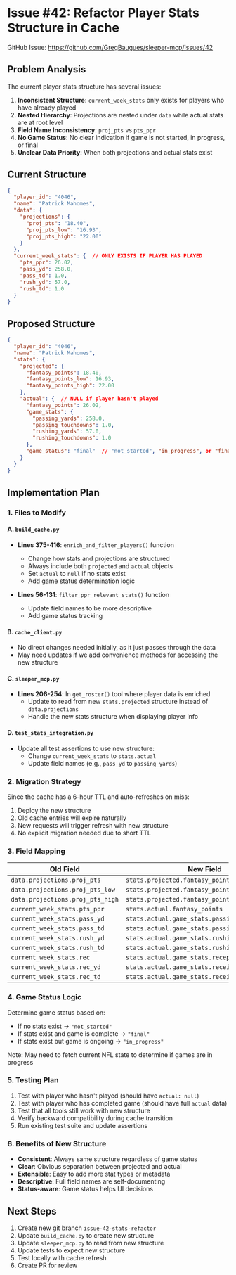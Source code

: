# Issue #42: Refactor Player Stats Structure in Cache

GitHub Issue: https://github.com/GregBaugues/sleeper-mcp/issues/42

## Problem Analysis

The current player stats structure has several issues:

1. **Inconsistent Structure**: `current_week_stats` only exists for players who have already played
2. **Nested Hierarchy**: Projections are nested under `data` while actual stats are at root level
3. **Field Name Inconsistency**: `proj_pts` vs `pts_ppr` 
4. **No Game Status**: No clear indication if game is not started, in progress, or final
5. **Unclear Data Priority**: When both projections and actual stats exist

## Current Structure
```json
{
  "player_id": "4046",
  "name": "Patrick Mahomes",
  "data": {
    "projections": {
      "proj_pts": "18.40",
      "proj_pts_low": "16.93", 
      "proj_pts_high": "22.00"
    }
  },
  "current_week_stats": {  // ONLY EXISTS IF PLAYER HAS PLAYED
    "pts_ppr": 26.02,
    "pass_yd": 258.0,
    "pass_td": 1.0,
    "rush_yd": 57.0,
    "rush_td": 1.0
  }
}
```

## Proposed Structure
```json
{
  "player_id": "4046", 
  "name": "Patrick Mahomes",
  "stats": {
    "projected": {
      "fantasy_points": 18.40,
      "fantasy_points_low": 16.93,
      "fantasy_points_high": 22.00
    },
    "actual": {  // NULL if player hasn't played
      "fantasy_points": 26.02,
      "game_stats": {
        "passing_yards": 258.0,
        "passing_touchdowns": 1.0,
        "rushing_yards": 57.0,
        "rushing_touchdowns": 1.0
      },
      "game_status": "final"  // "not_started", "in_progress", or "final"
    }
  }
}
```

## Implementation Plan

### 1. Files to Modify

#### A. `build_cache.py`
- **Lines 375-416**: `enrich_and_filter_players()` function
  - Change how stats and projections are structured
  - Always include both `projected` and `actual` objects
  - Set `actual` to `null` if no stats exist
  - Add game status determination logic

- **Lines 56-131**: `filter_ppr_relevant_stats()` function
  - Update field names to be more descriptive
  - Add game status tracking

#### B. `cache_client.py`
- No direct changes needed initially, as it just passes through the data
- May need updates if we add convenience methods for accessing the new structure

#### C. `sleeper_mcp.py`
- **Lines 206-254**: In `get_roster()` tool where player data is enriched
  - Update to read from new `stats.projected` structure instead of `data.projections`
  - Handle the new stats structure when displaying player info

#### D. `test_stats_integration.py`
- Update all test assertions to use new structure:
  - Change `current_week_stats` to `stats.actual`
  - Update field names (e.g., `pass_yd` to `passing_yards`)

### 2. Migration Strategy

Since the cache has a 6-hour TTL and auto-refreshes on miss:
1. Deploy the new structure
2. Old cache entries will expire naturally
3. New requests will trigger refresh with new structure
4. No explicit migration needed due to short TTL

### 3. Field Mapping

| Old Field | New Field |
|-----------|-----------|
| `data.projections.proj_pts` | `stats.projected.fantasy_points` |
| `data.projections.proj_pts_low` | `stats.projected.fantasy_points_low` |
| `data.projections.proj_pts_high` | `stats.projected.fantasy_points_high` |
| `current_week_stats.pts_ppr` | `stats.actual.fantasy_points` |
| `current_week_stats.pass_yd` | `stats.actual.game_stats.passing_yards` |
| `current_week_stats.pass_td` | `stats.actual.game_stats.passing_touchdowns` |
| `current_week_stats.rush_yd` | `stats.actual.game_stats.rushing_yards` |
| `current_week_stats.rush_td` | `stats.actual.game_stats.rushing_touchdowns` |
| `current_week_stats.rec` | `stats.actual.game_stats.receptions` |
| `current_week_stats.rec_yd` | `stats.actual.game_stats.receiving_yards` |
| `current_week_stats.rec_td` | `stats.actual.game_stats.receiving_touchdowns` |

### 4. Game Status Logic

Determine game status based on:
- If no stats exist → `"not_started"`
- If stats exist and game is complete → `"final"`
- If stats exist but game is ongoing → `"in_progress"`

Note: May need to fetch current NFL state to determine if games are in progress

### 5. Testing Plan

1. Test with player who hasn't played (should have `actual: null`)
2. Test with player who has completed game (should have full `actual` data)
3. Test that all tools still work with new structure
4. Verify backward compatibility during cache transition
5. Run existing test suite and update assertions

### 6. Benefits of New Structure

- **Consistent**: Always same structure regardless of game status
- **Clear**: Obvious separation between projected and actual
- **Extensible**: Easy to add more stat types or metadata
- **Descriptive**: Full field names are self-documenting
- **Status-aware**: Game status helps UI decisions

## Next Steps

1. Create new git branch `issue-42-stats-refactor`
2. Update `build_cache.py` to create new structure
3. Update `sleeper_mcp.py` to read from new structure
4. Update tests to expect new structure
5. Test locally with cache refresh
6. Create PR for review